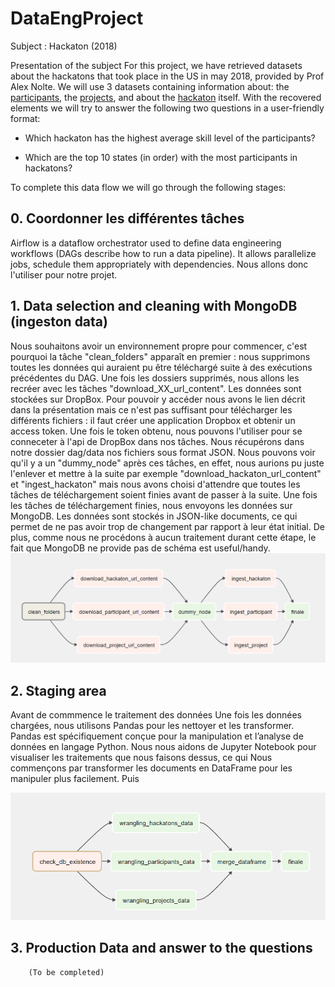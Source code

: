 # DataEngProject
Subject : Hackaton (2018)

Presentation of the subject
For this project, we have retrieved datasets about the hackatons that took place in the US in may 2018, provided by Prof Alex Nolte. We will use 3 datasets containing information about: the [participants](https://www.dropbox.com/sh/4i4tp6y0kl2lk24/AACnkkHEropuFClu7XgbhPuja/participants?dl=0&subfolder_nav_tracking=1), the [projects](https://www.dropbox.com/sh/4i4tp6y0kl2lk24/AABMXKB4WetwcT_f1YoNtpbDa/projects?dl=0&subfolder_nav_tracking=1), and about the [hackaton](https://www.dropbox.com/sh/4i4tp6y0kl2lk24/AACsy_Ll8IgUjXujQSVR4KUIa/hackathons?dl=0&subfolder_nav_tracking=1) itself. With the recovered elements we will try to answer the following two questions in a user-friendly format:

  - Which hackaton has the highest average skill level of the participants?
               
  - Which are the top 10 states (in order) with the most participants in hackatons? 

To complete this data flow we will go through the following stages:

## 0. Coordonner les différentes tâches
Airflow is a dataflow orchestrator used to define data engineering workflows (DAGs describe how to run a data pipeline). It allows parallelize jobs, schedule them appropriately with dependencies. Nous allons donc l'utiliser pour notre projet.

## 1. Data selection and cleaning with MongoDB (ingeston data)
Nous souhaitons avoir un environnement propre pour commencer, c'est pourquoi la tâche "clean_folders" apparaît en premier : nous supprimons toutes les données qui auraient pu être téléchargé suite à des exécutions précédentes du DAG. 
Une fois les dossiers supprimés, nous allons les recréer avec les tâches "download_XX_url_content". Les données sont stockées sur DropBox. Pour pouvoir y accéder nous avons le lien décrit dans la présentation mais ce n'est pas suffisant pour télécharger les différents fichiers : il faut créer une application Dropbox et obtenir un access token. Une fois le token obtenu, nous pouvons l'utiliser pour se conneceter à l'api de DropBox dans nos tâches. Nous récupérons dans notre dossier dag/data nos fichiers sous format JSON. Nous pouvons voir qu'il y a un "dummy_node" après ces tâches, en effet, nous aurions pu juste l'enlever et mettre à la suite par exemple "download_hackaton_url_content" et "ingest_hackaton" mais nous avons choisi d'attendre que toutes les tâches de téléchargement soient finies avant de passer à la suite. Une fois les tâches de téléchargement finies, nous envoyons les données sur MongoDB. Les données sont stockés in JSON-like documents, ce qui permet de ne pas avoir trop de changement par rapport à leur état initial. De plus, comme nous ne procédons à aucun traitement durant cette étape, le fait que MongoDB ne provide pas de schéma est useful/handy.
![Ingestion Dag](/img/ingestion_dag.PNG)

## 2. Staging area
Avant de commmence le traitement des données
Une fois les données chargées, nous utilisons Pandas pour les nettoyer et les transformer. Pandas est spécifiquement conçue pour la manipulation et l’analyse de données en langage Python. Nous nous aidons de Jupyter Notebook pour visualiser les traitements que nous faisons dessus, ce qui 
Nous commençons par transformer les documents en DataFrame pour les manipuler plus facilement. Puis

![Staging Dag](./img/staging_dag.png)
## 3. Production Data and answer to the questions
        (To be completed)
